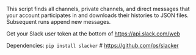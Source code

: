 This script finds all channels, private channels, and direct messages that
your account participates in and downloads their histories to JSON files.
Subsequent runs append new messages.

Get your Slack user token at the bottom of https://api.slack.com/web

Dependencies: `pip install slacker`  # https://github.com/os/slacker
